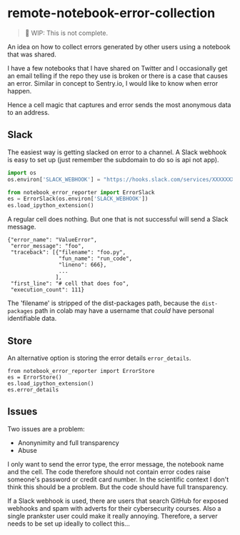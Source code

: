 # remote-notebook-error-collection

> :construction: WIP: This is not complete.

An idea on how to collect errors generated by other users using a notebook that was shared.

I have a few notebooks that I have shared on Twitter and 
I occasionally get an email telling if the repo they use is broken
or there is a case that causes an error.
Similar in concept to Sentry.io, I would like to know when error happen.

Hence a cell magic that captures and error sends the most anonymous data to an address.

## Slack
The easiest way is getting slacked on error to a channel.
A Slack webhook is easy to set up (just remember the subdomain to do so is api not app).

```python
import os
os.environ['SLACK_WEBHOOK'] = "https://hooks.slack.com/services/XXXXXXXX"

from notebook_error_reporter import ErrorSlack
es = ErrorSlack(os.environ['SLACK_WEBHOOK'])
es.load_ipython_extension()
```

A regular cell does nothing. But one that is not successful will send a Slack message.

    {"error_name": "ValueError", 
     "error_message": "foo", 
     "traceback": [{"filename": "foo.py",
                    "fun_name": "run_code", 
                    "lineno": 666}, 
                    ...
                   ], 
     "first_line": "# cell that does foo",
     "execution_count": 111}

The 'filename' is stripped of the dist-packages path, 
because the `dist-packages` path in colab may have a username that _could_ have personal identifiable data.

## Store

An alternative option is storing the error details `error_details`.
```
from notebook_error_reporter import ErrorStore
es = ErrorStore()
es.load_ipython_extension()
es.error_details
```


## Issues
Two issues are a problem:

* Anonynimity and full transparency
* Abuse

I only want to send the error type, the error message, the notebook name and the cell.
The code therefore should not contain error codes raise someone's password or credit card number.
In the scientific context I don't think this should be a problem.
But the code should have full transparency.

If a Slack webhook is used, there are users that search GitHub for exposed webhooks 
and spam with adverts for their cybersecurity courses.
Also a single prankster user could make it really annoying.
Therefore, a server needs to be set up ideally to collect this...

